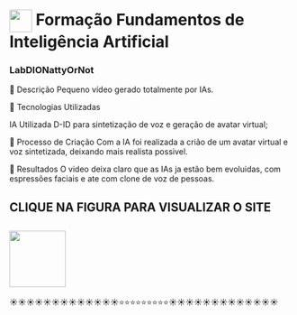 <h1>
    <a  href="https://www.dio.me/">
     <img align="center" width="40px" src="https://hermes.digitalinnovation.one/assets/diome/logo-minimized.png"></a>
    <span>Formação Fundamentos de Inteligência Artificial</span>
</h1>

### LabDIONattyOrNot ###

📝 Descrição
Pequeno vídeo gerado totalmente por IAs.

🎯 Tecnologias Utilizadas

IA Utilizada D-ID para sintetização de voz e geração de avatar virtual;

🚨 Processo de Criação
Com a IA foi realizada a crião  de um avatar virtual e voz sintetizada, deixando mais realista possivel. 

🚀 Resultados
O video deixa claro que as IAs ja estão bem evoluidas, com espressões faciais e ate com clone de voz de pessoas.

<h2>CLIQUE NA FIGURA PARA VISUALIZAR O SITE<h2>
    <h3>
 <a  href="https://rodrigocolorado.github.io/html-dio/">
  <img align="center" width="100px" src="[https://github.com/Rodrigocolorado/modulo-1-html/blob/main/images.png](https://studio.d-id.com/share?id=bed0032bb059d1bb04843a26dee69061&utm_source=copy)"></a>
</h3>

☀☀☀☀☀☀☀☀☀☀☀☀☀⭐⭐⭐⭐⭐⭐⭐⭐⭐☀☀☀☀☀☀☀☀☀☀☀☀☀
